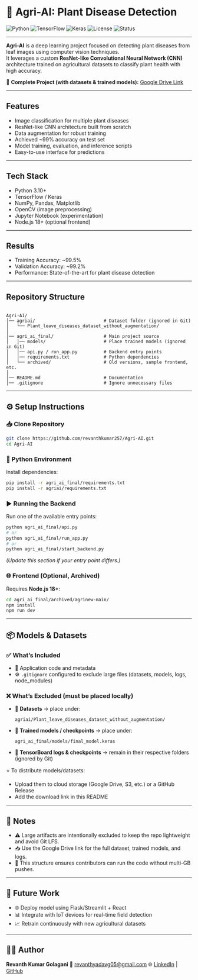 
# 🌾 Agri-AI: Plant Disease Detection

![Python](https://img.shields.io/badge/Python-3.10+-blue.svg)
![TensorFlow](https://img.shields.io/badge/TensorFlow-2.x-orange.svg)
![Keras](https://img.shields.io/badge/Keras-Deep%20Learning-red.svg)
![License](https://img.shields.io/badge/License-MIT-green.svg)
![Status](https://img.shields.io/badge/Status-Active-success.svg)

---

**Agri-AI** is a deep learning project focused on detecting plant diseases from leaf images using computer vision techniques.  
It leverages a custom **ResNet-like Convolutional Neural Network (CNN)** architecture trained on agricultural datasets to classify plant health with high accuracy.

🔗 **Complete Project (with datasets & trained models):** [Google Drive Link](https://drive.google.com/drive/folders/137WIkw3wW4mebUUvjUSQlCkZunJytane)

---

## Features

- Image classification for multiple plant diseases  
- ResNet-like CNN architecture built from scratch  
- Data augmentation for robust training  
- Achieved ~99% accuracy on test set  
- Model training, evaluation, and inference scripts  
- Easy-to-use interface for predictions  

---

## Tech Stack

- Python 3.10+  
- TensorFlow / Keras  
- NumPy, Pandas, Matplotlib  
- OpenCV (image preprocessing)  
- Jupyter Notebook (experimentation)  
- Node.js 18+ (optional frontend)  

---

## Results

- Training Accuracy: ~99.5%  
- Validation Accuracy: ~99.2%  
- Performance: State-of-the-art for plant disease detection  

---

## Repository Structure



```

Agri-AI/
│── agriai/                          # Dataset folder (ignored in Git)
│   └── Plant_leave_diseases_dataset_without_augmentation/
│
│── agri_ai_final/                   # Main project source
│   │── models/                      # Place trained models (ignored in Git)
│   │── api.py / run_app.py          # Backend entry points
│   │── requirements.txt             # Python dependencies
│   └── archived/                    # Old versions, sample frontend, etc.
│
│── README.md                        # Documentation
│── .gitignore                       # Ignore unnecessary files

````

---

## ⚙️ Setup Instructions

### 📥 Clone Repository
```bash
git clone https://github.com/revanthkumar257/Agri-AI.git
cd Agri-AI
````

### 🐍 Python Environment

Install dependencies:

```bash
pip install -r agri_ai_final/requirements.txt
pip install -r agriai/requirements.txt
```

### ▶️ Running the Backend

Run one of the available entry points:

```bash
python agri_ai_final/api.py
# or
python agri_ai_final/run_app.py
# or
python agri_ai_final/start_backend.py
```

*(Update this section if your entry point differs.)*

### 🌐 Frontend (Optional, Archived)

Requires **Node.js 18+**:

```bash
cd agri_ai_final/archived/agrinew-main/
npm install
npm run dev
```

---

## 📦 Models & Datasets

### ✅ What’s Included

* 📂 Application code and metadata
* ⚙️ `.gitignore` configured to exclude large files (datasets, models, logs, node_modules)

### ❌ What’s Excluded (must be placed locally)

* 📁 **Datasets** → place under:

  ```
  agriai/Plant_leave_diseases_dataset_without_augmentation/
  ```
* 🧠 **Trained models / checkpoints** → place under:

  ```
  agri_ai_final/models/final_model.keras
  ```
* 📑 **TensorBoard logs & checkpoints** → remain in their respective folders (ignored by Git)

⭐ To distribute models/datasets:

* Upload them to cloud storage (Google Drive, S3, etc.) or a GitHub Release
* Add the download link in this README

---

## 📝 Notes

* ⚠️ Large artifacts are intentionally excluded to keep the repo lightweight and avoid Git LFS.
* 📥 Use the Google Drive link for the full dataset, trained models, and logs.
* 🔄 This structure ensures contributors can run the code without multi-GB pushes.

---

## 🚀 Future Work

* 🌐 Deploy model using Flask/Streamlit + React
* 📊 Integrate with IoT devices for real-time field detection
* 📈 Retrain continuously with new agricultural datasets

---

## 👨‍💻 Author

**Revanth Kumar Golagani**
📧 [revanthyadavg05@gmail.com](mailto:revanthyadavg05@gmail.com)
🌐 [LinkedIn](https://www.linkedin.com/in/revanth-kumar-golagani) | [GitHub](https://github.com/revanthkumar257)

```


